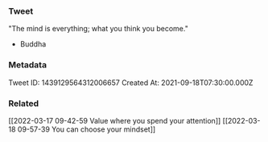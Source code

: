 ### Tweet
"The mind is everything; what you think you become."

- Buddha

### Metadata
Tweet ID: 1439129564312006657
Created At: 2021-09-18T07:30:00.000Z

### Related
[[2022-03-17 09-42-59 Value where you spend your attention]]
[[2022-03-18 09-57-39 You can choose your mindset]]

